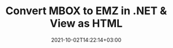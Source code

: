 ---
############################# Static ############################
layout: "autogen-gist"
date: 2021-10-02T14:22:14+03:00
draft: false
path: "total/net/conversion/mbox-to-emz/"
other_out_formats: "PDF DOCX DOT DOTX DOTM TXT RTF HTML MHTML XLS XLSX XLSM XLT XLTX XLTM CSV DIF PPT PPTX PPS PPSX POT POTX POTM ODT OTT OTP ODP ODS EMZ WMZ SVGZ TEX DCM WMF BMP PNG GIF JPEG TIFF"
ad_headline: "Convert MBOX to EMZ | .NET"
ad_description: "Most Accurate MBOX to EMZ document Conversion solution for .NET applications."

############################# Head ############################
head_title: "Convert MBOX to EMZ in C# VB.NET ASP.NET | Document Conversion"
head_description: "Code example to convert MBOX to EMZ and 100+ other file formats in .NET (C#, VB.NET, ASP.NET & .NET Core) applications. Display the Converted EMZ document as HTML viewer."

############################# Header ############################
title: "Convert MBOX to EMZ in .NET & View as HTML"
description: "Programmatically convert MBOX to EMZ in C# .NET applications using flexible document conversion features to customize the resultant document. Convert the complete document from one file format to other or choose selective pages of a source document based on the page numbers or page ranges and easily convert to a supported document format."

############################# SubMenu ############################
submenu:
    enable: false

############################# Content ############################
content:
    enable: true
    block:
    - title_left: "How to Convert MBOX to EMZ in C#"
      content_left: |
          Follow these simple steps to convert MBOX to EMZ in C# .NET. View the converted EMZ document as HTML without using any external software.

          -   Create **Converter** object to convert MBOX document
          -   Set the convert options for EMZ format
          -   Call **Convert** method of **Converter** class instance for conversion to EMZ
          -   Set options for HTML viewer
          -   Create **Viewer** object to view converted EMZ as HTML
          
      title_right: "Downloads & Installation Instructions"
      content_right: |
          You require `GroupDocs.Conversion` & `GroupDocs.Viewer` namespaces to convert between a wide range of popular document types such as PDF, Microsoft Word, Excel, PowerPoint, Project, Outlook, HTML, diagrams and image file formats. Explore other [.NET APIs for Office documents](https://products.conholdate.com/total/net/) as offered by Conholdate.Total.
          
          Get the respective assembly files from the [downloads](https://downloads.conholdate.com/total/net) or fetch the whole package from [Nuget](https://www.nuget.org/packages/Conholdate.Total/) to add 'Conholdate.Total` directly in your workspace.
          
      gisthash: "4f311c07ae9ee691b8afb7960aa6c806"
      gistfile: "word-to-pdf-conversion.cs"

    - title_left: "Add Watermark to Converted EMZ in C#"
      content_left: |
          Accurately convert documents (MBOX to EMZ) exactly as the original file and apply text or image watermarks to the converted document pages using C# .NET.

          -   Create **Converter** object to convert MBOX document
          -   Create new instance of **WatermarkOptions** class
          -   Specify watermark properties (color, width, text, image etc)
          -   Instantiate the proper **ConvertOptions** class
          -   Set **Watermark** property of the **ConvertOptions** instance
          -   Call **Convert** method of **Converter** class instance for conversion to EMZ
        
      title_right: "Source Document Information Extraction"
      content_right: |
          The documents information extraction feature not only allows getting the basic information about the source document file but it also supports extracting some valuable file-format specific information such as project start and end dates of a Microsoft Project file, any printing restrictions on a PDF document, list of folders enclosed in an Outlook data file etc. 

          Convert popular document file formats on different operating systems such as Windows, Linux or macOS while using platforms such as Windows Azure, Mono and Xamarin.
          
      gisthash: "a15affe15284876ce010a315a09da1f0"
      gistfile: "convert-word-to-pdf-and-add-text-watermark-to-converted-pdf.cs"

    - title_left: "Convert Password Protected Word to PDF"
      content_left: |
          Password protected document conversion is made easier in .NET. Just add a few lines of C# code to precisely convert a password protected Word document to PDF file without using any external software.

          -   Define Func **LoadOptions** and set password from document specific load options
          -   Create **Converter** object to convert Word document
          -   Instantiate **PdfConvertOptions** class
          -   Call **Convert** method of **Converter** class instance for conversion to PDF
          
      title_right: "Load & Convert Remotely Located Documents"
      content_right: |
          Using Conholdate.Total for .NET – developers can load and convert documents from various remote locations and cloud document storage resources such as Amazon S3, Microsoft Azure Blob, FTP, local disk, stream or a simple URL. You just have to specify the method to obtain remotely located document stream and then pass it on to the Converter class as a constructor.
          
          Conholdate.Total for .NET APIs are native to Windows Forms, ASP.NET, WPF, WCF or any type of application based on .NET Framework 2.0 or later.
          
      gisthash: "3b7541492166a47d49ca85c55b531055"
      gistfile: "convert-password-protected-word-to-pdf.cs"

############################# About Formats ############################
about_formats:
    enable: false
############################# More Formats ############################
more_formats:
    enable: true
    auto: false
    other_out_formats: PDF DOCX DOT DOTX DOTM TXT RTF HTML MHTML XLS XLSX XLSM XLT XLTX XLTM CSV DIF PPT PPTX PPS PPSX POT POTX POTM ODT OTT OTP ODP ODS EMZ WMZ SVGZ TEX DCM WMF BMP PNG GIF JPEG TIFF
############################# Back to top ###############################
back_to_top:
  enable: true
---